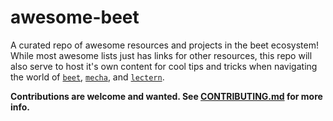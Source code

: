 # awesome-beet
A curated repo of awesome resources and projects in the beet ecosystem! While most awesome lists just has links for other resources, this repo will also serve to host it's own content for cool tips and tricks when navigating the world of [`beet`](https://github.com/mcbeet/beet), [`mecha`](https://github.com/mcbeet/mecha), and [`lectern`](https://github.com/mcbeet/lectern).

**Contributions are welcome and wanted. See [CONTRIBUTING.md](CONTRIBUTING.md) for more info.**
